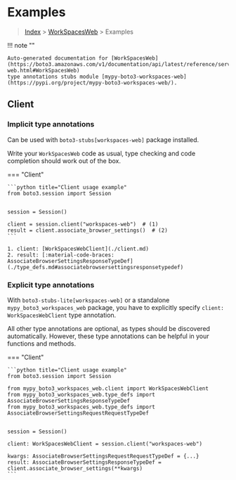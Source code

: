 # Examples

> [Index](../README.md) > [WorkSpacesWeb](./README.md) > Examples

!!! note ""

    Auto-generated documentation for [WorkSpacesWeb](https://boto3.amazonaws.com/v1/documentation/api/latest/reference/services/workspaces-web.html#WorkSpacesWeb)
    type annotations stubs module [mypy-boto3-workspaces-web](https://pypi.org/project/mypy-boto3-workspaces-web/).

## Client

### Implicit type annotations

Can be used with `boto3-stubs[workspaces-web]` package installed.

Write your `WorkSpacesWeb` code as usual,
type checking and code completion should work out of the box.


=== "Client"

    ```python title="Client usage example"
    from boto3.session import Session


    session = Session()

    client = session.client("workspaces-web")  # (1)
    result = client.associate_browser_settings()  # (2)
    ```

    1. client: [WorkSpacesWebClient](./client.md)
    2. result: [:material-code-braces: AssociateBrowserSettingsResponseTypeDef](./type_defs.md#associatebrowsersettingsresponsetypedef) 






### Explicit type annotations

With `boto3-stubs-lite[workspaces-web]`
or a standalone `mypy_boto3_workspaces_web` package, you have to explicitly specify `client: WorkSpacesWebClient` type annotation.

All other type annotations are optional, as types should be discovered automatically.
However, these type annotations can be helpful in your functions and methods.


=== "Client"

    ```python title="Client usage example"
    from boto3.session import Session

    from mypy_boto3_workspaces_web.client import WorkSpacesWebClient
    from mypy_boto3_workspaces_web.type_defs import AssociateBrowserSettingsResponseTypeDef
    from mypy_boto3_workspaces_web.type_defs import AssociateBrowserSettingsRequestRequestTypeDef


    session = Session()

    client: WorkSpacesWebClient = session.client("workspaces-web")

    kwargs: AssociateBrowserSettingsRequestRequestTypeDef = {...}
    result: AssociateBrowserSettingsResponseTypeDef = client.associate_browser_settings(**kwargs)
    ```






